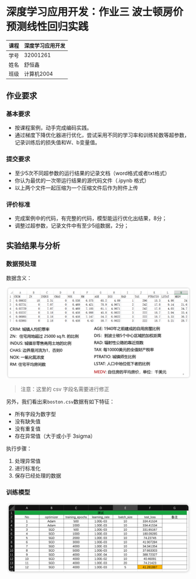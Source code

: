 # 深度学习应用开发：作业三 波士顿房价预测线性回归实践

| 课程 | 深度学习应用开发 |
| ---- | ---------------- |
| 学号 | 32001261         |
| 姓名 | 舒恒鑫           |
| 班级 | 计算机2004       |

## 作业要求

### 基本要求

- 按课程案例，动手完成编码实践。
- 通过梯度下降优化器进行优化，尝试采用不同的学习率和训练轮数等超参数，记录训练后的损失值和W、b变量值。

### 提交要求

- 至少5次不同超参数的运行结果的记录文档（word格式或者txt格式）
- 你认为最优的一次带运行结果的源代码文件（.ipynb 格式）
- 以上两个文件一起压缩为一个压缩文件后作为附件上传

### 评价标准

- 完成案例中的代码，有完整的代码，模型能运行优化出结果，8分；
- 调整过超参数，记录文件中有至少5组数据，2分；

## 实验结果与分析

### 数据预处理

数据含义：

![image-20221024204647010](images.assets/image-20221024204647010.png)

>  注意：这里的 csv 字段名需要进行修正

另外，我们看出来```boston.csv```数据有如下特征：

- 所有字段为数字型
- 没有缺失值
- 没有重复值
- 存在异常值（大于或小于 3sigma）

执行步骤：

1. 处理异常值
2. 进行标准化
3. 保存已经处理的数据

### 训练模型

![image-20221025005325590](images.assets/image-20221025005325590.png)